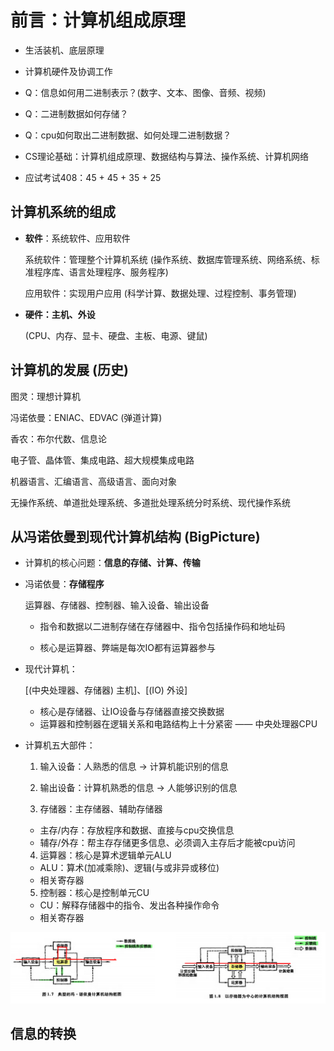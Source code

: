 # 前言：计算机组成原理



- 生活装机、底层原理



- 计算机硬件及协调工作

- Q：信息如何用二进制表示？(数字、文本、图像、音频、视频)

- Q：二进制数据如何存储？
- Q：cpu如何取出二进制数据、如何处理二进制数据？



- CS理论基础：计算机组成原理、数据结构与算法、操作系统、计算机网络
- 应试考试408：45 + 45 + 35 + 25



## 计算机系统的组成

- **软件**：系统软件、应用软件

  系统软件：管理整个计算机系统 (操作系统、数据库管理系统、网络系统、标准程序库、语言处理程序、服务程序)

  应用软件：实现用户应用 (科学计算、数据处理、过程控制、事务管理)

- **硬件：主机、外设**

  (CPU、内存、显卡、硬盘、主板、电源、键鼠)



## 计算机的发展 (历史)

图灵：理想计算机

冯诺依曼：ENIAC、EDVAC (弹道计算)

香农：布尔代数、信息论



电子管、晶体管、集成电路、超大规模集成电路

机器语言、汇编语言、高级语言、面向对象

无操作系统、单道批处理系统、多道批处理系统分时系统、现代操作系统



## 从冯诺依曼到现代计算机结构 (BigPicture)

- 计算机的核心问题：**信息的存储、计算、传输**

- 冯诺依曼：**存储程序**

  运算器、存储器、控制器、输入设备、输出设备

  - 指令和数据以二进制存储在存储器中、指令包括操作码和地址码

  - 核心是运算器、弊端是每次IO都有运算器参与

- 现代计算机：

  [(中央处理器、存储器) 主机]、[(IO) 外设] 

  - 核心是存储器、让IO设备与存储器直接交换数据
  - 运算器和控制器在逻辑关系和电路结构上十分紧密 —— 中央处理器CPU



- 计算机五大部件：

  1. 输入设备：人熟悉的信息 -> 计算机能识别的信息

  2. 输出设备：计算机熟悉的信息 -> 人能够识别的信息

  3. 存储器：主存储器、辅助存储器

  - 主存/内存：存放程序和数据、直接与cpu交换信息
  - 辅存/外存：帮主存存储更多信息、必须调入主存后才能被cpu访问 

  4. 运算器：核心是算术逻辑单元ALU

  - ALU：算术(加减乘除)、逻辑(与或非异或移位)
  - 相关寄存器

  5. 控制器：核心是控制单元CU

  - CU：解释存储器中的指令、发出各种操作命令
  - 相关寄存器



![](res/Snipaste_2024-01-19_23-51-57.png)





## 信息的转换





























































































































































































